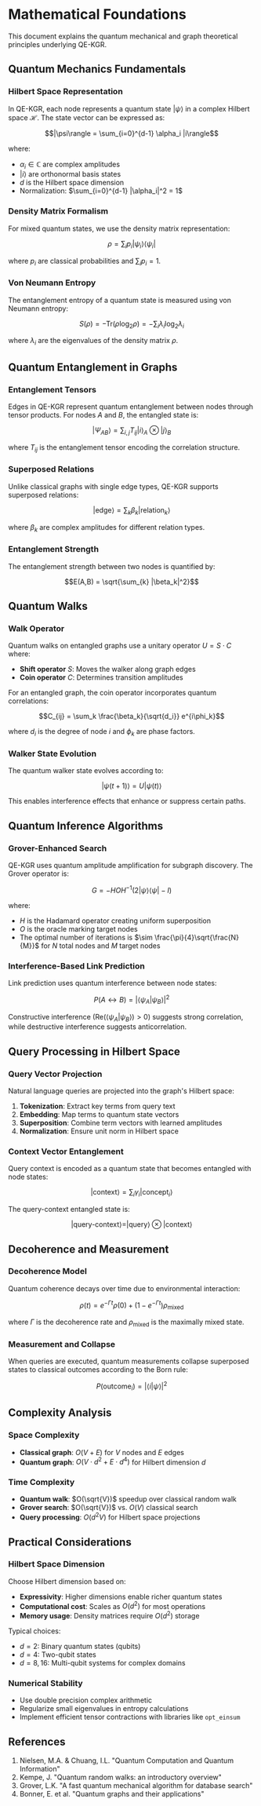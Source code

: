 # Mathematical Foundations

This document explains the quantum mechanical and graph theoretical principles underlying QE-KGR.

## Quantum Mechanics Fundamentals

### Hilbert Space Representation

In QE-KGR, each node represents a quantum state $|\psi\rangle$ in a complex Hilbert space $\mathcal{H}$. The state vector can be expressed as:

$$|\psi\rangle = \sum_{i=0}^{d-1} \alpha_i |i\rangle$$

where:

- $\alpha_i \in \mathbb{C}$ are complex amplitudes
- $|i\rangle$ are orthonormal basis states
- $d$ is the Hilbert space dimension
- Normalization: $\sum_{i=0}^{d-1} |\alpha_i|^2 = 1$

### Density Matrix Formalism

For mixed quantum states, we use the density matrix representation:

$$\rho = \sum_i p_i |\psi_i\rangle\langle\psi_i|$$

where $p_i$ are classical probabilities and $\sum_i p_i = 1$.

### Von Neumann Entropy

The entanglement entropy of a quantum state is measured using von Neumann entropy:

$$S(\rho) = -\text{Tr}(\rho \log_2 \rho) = -\sum_i \lambda_i \log_2 \lambda_i$$

where $\lambda_i$ are the eigenvalues of the density matrix $\rho$.

## Quantum Entanglement in Graphs

### Entanglement Tensors

Edges in QE-KGR represent quantum entanglement between nodes through tensor products. For nodes $A$ and $B$, the entangled state is:

$$|\Psi_{AB}\rangle = \sum_{i,j} T_{ij} |i\rangle_A \otimes |j\rangle_B$$

where $T_{ij}$ is the entanglement tensor encoding the correlation structure.

### Superposed Relations

Unlike classical graphs with single edge types, QE-KGR supports superposed relations:

$$|\text{edge}\rangle = \sum_k \beta_k |\text{relation}_k\rangle$$

where $\beta_k$ are complex amplitudes for different relation types.

### Entanglement Strength

The entanglement strength between two nodes is quantified by:

$$E(A,B) = \sqrt{\sum_{k} |\beta_k|^2}$$

## Quantum Walks

### Walk Operator

Quantum walks on entangled graphs use a unitary operator $U = S \cdot C$ where:

- **Shift operator** $S$: Moves the walker along graph edges
- **Coin operator** $C$: Determines transition amplitudes

For an entangled graph, the coin operator incorporates quantum correlations:

$$C_{ij} = \sum_k \frac{\beta_k}{\sqrt{d_i}} e^{i\phi_k}$$

where $d_i$ is the degree of node $i$ and $\phi_k$ are phase factors.

### Walker State Evolution

The quantum walker state evolves according to:

$$|\psi(t+1)\rangle = U |\psi(t)\rangle$$

This enables interference effects that enhance or suppress certain paths.

## Quantum Inference Algorithms

### Grover-Enhanced Search

QE-KGR uses quantum amplitude amplification for subgraph discovery. The Grover operator is:

$$G = -H O H^{-1} (2|\psi\rangle\langle\psi| - I)$$

where:

- $H$ is the Hadamard operator creating uniform superposition
- $O$ is the oracle marking target nodes
- The optimal number of iterations is $\sim \frac{\pi}{4}\sqrt{\frac{N}{M}}$ for $N$ total nodes and $M$ target nodes

### Interference-Based Link Prediction

Link prediction uses quantum interference between node states:

$$P(A \leftrightarrow B) = |\langle\psi_A|\psi_B\rangle|^2$$

Constructive interference ($\text{Re}(\langle\psi_A|\psi_B\rangle) > 0$) suggests strong correlation, while destructive interference suggests anticorrelation.

## Query Processing in Hilbert Space

### Query Vector Projection

Natural language queries are projected into the graph's Hilbert space:

1. **Tokenization**: Extract key terms from query text
2. **Embedding**: Map terms to quantum state vectors
3. **Superposition**: Combine term vectors with learned amplitudes
4. **Normalization**: Ensure unit norm in Hilbert space

### Context Vector Entanglement

Query context is encoded as a quantum state that becomes entangled with node states:

$$|\text{context}\rangle = \sum_i \gamma_i |\text{concept}_i\rangle$$

The query-context entangled state is:

$$|\text{query-context}\rangle = |\text{query}\rangle \otimes |\text{context}\rangle$$

## Decoherence and Measurement

### Decoherence Model

Quantum coherence decays over time due to environmental interaction:

$$\rho(t) = e^{-\Gamma t} \rho(0) + (1 - e^{-\Gamma t}) \rho_{\text{mixed}}$$

where $\Gamma$ is the decoherence rate and $\rho_{\text{mixed}}$ is the maximally mixed state.

### Measurement and Collapse

When queries are executed, quantum measurements collapse superposed states to classical outcomes according to the Born rule:

$$P(\text{outcome}_i) = |\langle i|\psi\rangle|^2$$

## Complexity Analysis

### Space Complexity

- **Classical graph**: $O(V + E)$ for $V$ nodes and $E$ edges
- **Quantum graph**: $O(V \cdot d^2 + E \cdot d^4)$ for Hilbert dimension $d$

### Time Complexity

- **Quantum walk**: $O(\sqrt{V})$ speedup over classical random walk
- **Grover search**: $O(\sqrt{V})$ vs. $O(V)$ classical search
- **Query processing**: $O(d^2 V)$ for Hilbert space projections

## Practical Considerations

### Hilbert Space Dimension

Choose Hilbert dimension based on:

- **Expressivity**: Higher dimensions enable richer quantum states
- **Computational cost**: Scales as $O(d^2)$ for most operations
- **Memory usage**: Density matrices require $O(d^2)$ storage

Typical choices:

- $d = 2$: Binary quantum states (qubits)
- $d = 4$: Two-qubit states
- $d = 8, 16$: Multi-qubit systems for complex domains

### Numerical Stability

- Use double precision complex arithmetic
- Regularize small eigenvalues in entropy calculations
- Implement efficient tensor contractions with libraries like `opt_einsum`

## References

1. Nielsen, M.A. & Chuang, I.L. "Quantum Computation and Quantum Information"
2. Kempe, J. "Quantum random walks: an introductory overview"
3. Grover, L.K. "A fast quantum mechanical algorithm for database search"
4. Bonner, E. et al. "Quantum graphs and their applications"
